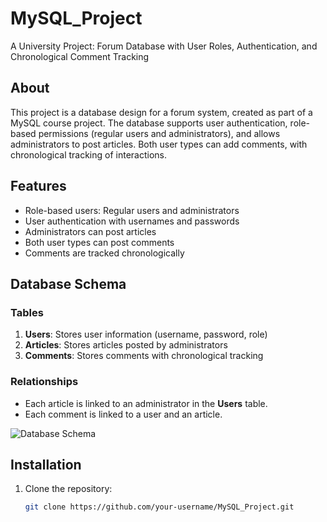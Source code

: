 # MySQL_Project
A University Project: Forum Database with User Roles, Authentication, and Chronological Comment Tracking

## About
This project is a database design for a forum system, created as part of a MySQL course project. The database supports user authentication, role-based permissions (regular users and administrators), and allows administrators to post articles. Both user types can add comments, with chronological tracking of interactions.

## Features
- Role-based users: Regular users and administrators
- User authentication with usernames and passwords
- Administrators can post articles
- Both user types can post comments
- Comments are tracked chronologically

## Database Schema
### Tables
1. **Users**: Stores user information (username, password, role)
2. **Articles**: Stores articles posted by administrators
3. **Comments**: Stores comments with chronological tracking

### Relationships
- Each article is linked to an administrator in the **Users** table.
- Each comment is linked to a user and an article.

![Database Schema](https://scontent.fsof10-1.fna.fbcdn.net/v/t1.15752-9/462545440_1131648101704191_6180902365819924860_n.png?_nc_cat=102&ccb=1-7&_nc_sid=9f807c&_nc_ohc=Wloli6dxKtkQ7kNvgFAAcsO&_nc_zt=23&_nc_ht=scontent.fsof10-1.fna&oh=03_Q7cD1QHjwPFFqzL7cQkVKYE8zYDuGyDYVPxuBbhorMxXn7Zm2Q&oe=6763C1F7)

## Installation
1. Clone the repository:
   ```bash
   git clone https://github.com/your-username/MySQL_Project.git

